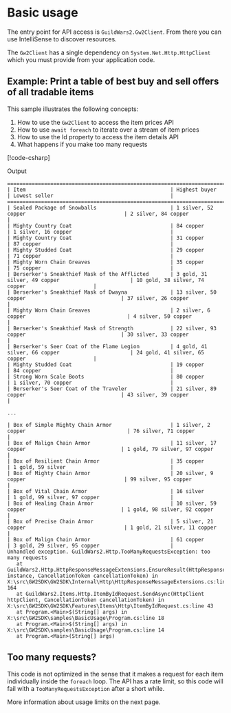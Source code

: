 # Basic usage

The entry point for API access is `GuildWars2.Gw2Client`. From there you can use IntelliSense to discover resources.

The `Gw2Client` has a single dependency on `System.Net.Http.HttpClient` which you must provide from your application code.

## Example: Print a table of best buy and sell offers of all tradable items

This sample illustrates the following concepts:

1. How to use the `Gw2Client` to access the item prices API
2. How to use `await foreach` to iterate over a stream of item prices
3. How to use the Id property to access the item details API
4. What happens if you make too many requests

[!code-csharp[](../../samples/BasicUsage/Program.cs)]

Output

``` text
================================================================================================================================================================
| Item                                               | Highest buyer                                      | Lowest seller                                      |
================================================================================================================================================================
| Sealed Package of Snowballs                        | 1 silver, 52 copper                                | 2 silver, 84 copper                                |
| Mighty Country Coat                                | 84 copper                                          | 1 silver, 16 copper                                |
| Mighty Country Coat                                | 31 copper                                          | 87 copper                                          |
| Mighty Studded Coat                                | 29 copper                                          | 71 copper                                          |
| Mighty Worn Chain Greaves                          | 35 copper                                          | 75 copper                                          |
| Berserker's Sneakthief Mask of the Afflicted       | 3 gold, 31 silver, 49 copper                       | 10 gold, 38 silver, 74 copper                      |
| Berserker's Sneakthief Mask of Dwayna              | 13 silver, 50 copper                               | 37 silver, 26 copper                               |
| Mighty Worn Chain Greaves                          | 2 silver, 6 copper                                 | 4 silver, 50 copper                                |
| Berserker's Sneakthief Mask of Strength            | 22 silver, 93 copper                               | 30 silver, 33 copper                               |
| Berserker's Seer Coat of the Flame Legion          | 4 gold, 41 silver, 66 copper                       | 24 gold, 41 silver, 65 copper                      |
| Mighty Studded Coat                                | 19 copper                                          | 84 copper                                          |
| Strong Worn Scale Boots                            | 80 copper                                          | 1 silver, 70 copper                                |
| Berserker's Seer Coat of the Traveler              | 21 silver, 89 copper                               | 43 silver, 39 copper                               |

...

| Box of Simple Mighty Chain Armor                   | 1 silver, 2 copper                                 | 76 silver, 71 copper                               |
| Box of Malign Chain Armor                          | 11 silver, 17 copper                               | 1 gold, 79 silver, 97 copper                       |
| Box of Resilient Chain Armor                       | 35 copper                                          | 1 gold, 59 silver                                  |
| Box of Mighty Chain Armor                          | 20 silver, 9 copper                                | 99 silver, 95 copper                               |
| Box of Vital Chain Armor                           | 16 silver                                          | 1 gold, 99 silver, 97 copper                       |
| Box of Healing Chain Armor                         | 10 silver, 59 copper                               | 1 gold, 98 silver, 92 copper                       |
| Box of Precise Chain Armor                         | 5 silver, 21 copper                                | 1 gold, 21 silver, 11 copper                       |
| Box of Malign Chain Armor                          | 61 copper                                          | 3 gold, 29 silver, 95 copper                       |
Unhandled exception. GuildWars2.Http.TooManyRequestsException: too many requests
   at GuildWars2.Http.HttpResponseMessageExtensions.EnsureResult(HttpResponseMessage instance, CancellationToken cancellationToken) in X:\src\GW2SDK\GW2SDK\Internal\Http\HttpResponseMessageExtensions.cs:line 164
   at GuildWars2.Items.Http.ItemByIdRequest.SendAsync(HttpClient httpClient, CancellationToken cancellationToken) in X:\src\GW2SDK\GW2SDK\Features\Items\Http\ItemByIdRequest.cs:line 43
   at Program.<Main>$(String[] args) in X:\src\GW2SDK\samples\BasicUsage\Program.cs:line 18
   at Program.<Main>$(String[] args) in X:\src\GW2SDK\samples\BasicUsage\Program.cs:line 14
   at Program.<Main>(String[] args)
```

## Too many requests?

This code is not optimized in the sense that it makes a request for each item individually inside the `foreach` loop. The API has a rate limit, so this code will fail with a `TooManyRequestsException` after a short while.

More information about usage limits on the next page.
